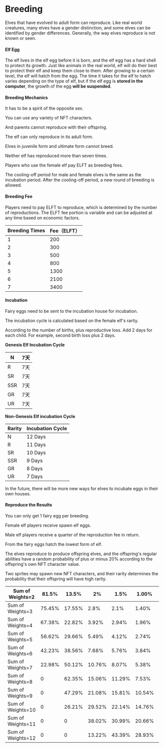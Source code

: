 # Breeding

Elves that have evolved to adult form can reproduce. Like real world creatures, many elves have a gender distinction, and some elves can be identified by gender differences. Generally, the way elves reproduce is not known or seen.

#### Elf Egg

The elf lives in the elf egg before it is born, and the elf egg has a hard shell to protect its growth. Just like animals in the real world, elf will do their best to protect their elf and keep them close to them. After growing to a certain level, the elf will hatch from the egg. The time it takes for the elf to hatch varies depending on the type of elf, but if the elf egg is **stored in the computer**, the growth of the egg **will be suspended**.

#### Breeding Mechanics

It has to be a spirit of the opposite sex.&#x20;

You can use any variety of NFT characters.&#x20;

And parents cannot reproduce with their offspring.&#x20;

The elf can only reproduce in its adult form.&#x20;

Elves in juvenile form and ultimate form cannot breed.&#x20;

Neither elf has reproduced more than seven times.&#x20;

Players who use the female elf pay ELFT as breeding fees.

The cooling-off period for male and female elves is the same as the incubation period. After the cooling-off period, a new round of breeding is allowed.

#### Breeding Fee

Players need to pay ELFT to reproduce, which is determined by the number of reproductions. The ELFT fee portion is variable and can be adjusted at any time based on economic factors.

| Breeding Times | Fee（ELFT） |
| -------------- | --------- |
| 1              | 200       |
| 2              | 300       |
| 3              | 500       |
| 4              | 800       |
| 5              | 1300      |
| 6              | 2100      |
| 7              | 3400      |

#### Incubation

Fairy eggs need to be sent to the incubation house for incubation.&#x20;

The incubation cycle is calculated based on the female elf's rarity.&#x20;

According to the number of births, plus reproductive loss. Add 2 days for each child. For example, second birth loss plus 2 days.

**Genesis Elf Incubation Cycle**

| N   | 7天 |
| --- | -- |
| R   | 7天 |
| SR  | 7天 |
| SSR | 7天 |
| GR  | 7天 |
| UR  | 7天 |

**Non-Genesis Elf incubation Cycle**

| Rarity | Incubation Cycle |
| ------ | ---------------- |
| N      | 12 Days          |
| R      | 11 Days          |
| SR     | 10 Days          |
| SSR    | 9 Days           |
| GR     | 8 Days           |
| UR     | 7 Days           |

In the future, there will be more new ways for elves to incubate eggs in their own houses.

#### Reproduce the Results

You can only get 1 fairy egg per breeding.

Female elf players receive spawn elf eggs.

Male elf players receive a quarter of the reproduction fee in return.

From the fairy eggs hatch the lowest form of elf.

The elves reproduce to produce offspring elves, and the offspring's regular abilities have a random probability of plus or minus 20% according to the offspring's own NFT character value.

Two sprites may spawn new NFT characters, and their rarity determines the probability that their offspring will have high rarity.

| Sum of Weights=2  | 81.5%  | 13.5%  | 2%     | 1.5%   | 1.00%  | 0.50%  |
| ----------------- | ------ | ------ | ------ | ------ | ------ | ------ |
| Sum of Weights=3  | 75.45% | 17.55% | 2.8%   | 2.1%   | 1.40%  | 0.70%  |
| Sum of Weights=4  | 67.38% | 22.82% | 3.92%  | 2.94%  | 1.96%  | 0.98%  |
| Sum of Weights=5  | 56.62% | 29.66% | 5.49%  | 4.12%  | 2.74%  | 1.37%  |
| Sum of Weights=6  | 42.23% | 38.56% | 7.68%  | 5.76%  | 3.84%  | 1.92%  |
| Sum of Weights=7  | 22.98% | 50.12% | 10.76% | 8.07%  | 5.38%  | 2.69%  |
| Sum of Weights=8  | 0      | 62.35% | 15.06% | 11.29% | 7.53%  | 3.76%  |
| Sum of Weights=9  | 0      | 47.29% | 21.08% | 15.81% | 10.54% | 5.27%  |
| Sum of Weights=10 | 0      | 26.21% | 29.52% | 22.14% | 14.76% | 7.38%  |
| Sum of Weights=11 | 0      | 0      | 38.02% | 30.99% | 20.66% | 10.33  |
| Sum of Weights=12 | 0      | 0      | 13.22% | 43.39% | 28.93% | 14.46% |
